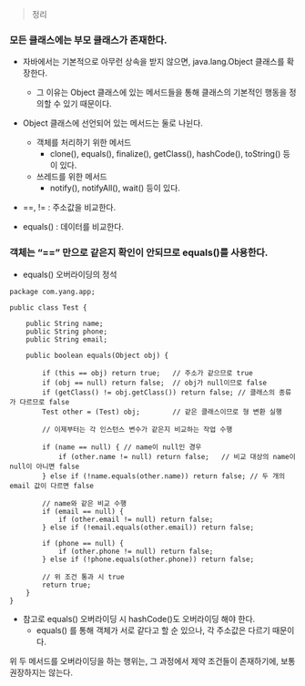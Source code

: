 > 정리
> 

### 모든 클래스에는 부모 클래스가 존재한다.

- 자바에서는 기본적으로 아무런 상속을 받지 않으면, java.lang.Object 클래스를 확장한다.
    - 그 이유는 Object 클래스에 있는 메서드들을 통해 클래스의 기본적인 행동을 정의할 수 있기 때문이다.
- Object 클래스에 선언되어 있는 메서드는 둘로 나뉜다.
    - 객체를 처리하기 위한 메서드
        - clone(), equals(), finalize(), getClass(), hashCode(), toString() 등이 있다.
    - 쓰레드를 위한 메서드
        - notify(), notifyAll(), wait() 등이 있다.
    
- ==, != : 주소값을 비교한다.
- equals() : 데이터를 비교한다.

### 객체는 “==” 만으로 같은지 확인이 안되므로 equals()를 사용한다.

- equals() 오버라이딩의 정석

```
package com.yang.app;

public class Test {

    public String name;
    public String phone;
    public String email;

    public boolean equals(Object obj) {

        if (this == obj) return true;   // 주소가 같으므로 true
        if (obj == null) return false;  // obj가 null이므로 false
        if (getClass() != obj.getClass()) return false; // 클래스의 종류가 다르므로 false
        Test other = (Test) obj;        // 같은 클래스이므로 형 변환 실행

        // 이제부터는 각 인스턴스 변수가 같은지 비교하는 작업 수행

        if (name == null) { // name이 null인 경우
            if (other.name != null) return false;   // 비교 대상의 name이 null이 아니면 false
        } else if (!name.equals(other.name)) return false; // 두 개의 email 값이 다르면 false

        // name와 같은 비교 수행
        if (email == null) {
            if (other.email != null) return false;
        } else if (!email.equals(other.email)) return false;

        if (phone == null) {
            if (other.phone != null) return false;
        } else if (!phone.equals(other.phone)) return false;

        // 위 조건 통과 시 true
        return true;
    }
}

```

- 참고로 equals() 오버라이딩 시 hashCode()도 오버라이딩 해야 한다.
    - equals() 를 통해 객체가 서로 같다고 할 순 있으나, 각 주소값은 다르기 때문이다.

위  두 메서드를 오버라이딩을 하는 행위는, 그 과정에서 제약 조건들이 존재하기에, 
보통 권장하지는 않는다.
